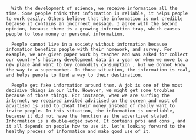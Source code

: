 
      With the development of science, we receive information all the time. Some people think that information is reliable, it helps people to work easily. Others believe that the information is not credible because it contains an incorrect message. I agree with the second opinion, because there is a growing information trap, which causes people to lose money or personal information.

      People cannot live in a society without information because infomation benefits people with their homework, and survey. For example, we are given paper work by teacher and was asked for collect our country’s history development data in a year or when we move to a new place and want to buy commodity consumption , but we donnot know the way to a supermarket. In those situation, the information is real, and helps people to find a way to their destination.

      People get fake information around them. A job is one of the most decisive things in our life. However, we might get some troubles because of those things. For instance, when we are surfing the internet, we received invited advitised on the screen and most of advitised is used to cheat their money instead of really want to invite people. In this situation, the information is unreliable, because it did not have the function as the advertised stated.
    Information is a double-edged sword. It contains pros and cons , and it all depends on people how to use it. let’s looking forward to the healthy process of information and make good use of it. 
    
